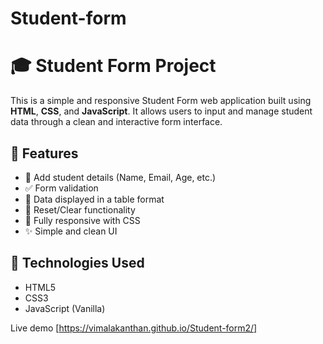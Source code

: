# Student-form
# 🎓 Student Form Project

This is a simple and responsive Student Form web application built using **HTML**, **CSS**, and **JavaScript**. It allows users to input and manage student data through a clean and interactive form interface.

## 🚀 Features

- 📄 Add student details (Name, Email, Age, etc.)
- ✅ Form validation
- 💾 Data displayed in a table format
- 🧹 Reset/Clear functionality
- 📱 Fully responsive with CSS
- ✨ Simple and clean UI

## 🔧 Technologies Used

- HTML5
- CSS3
- JavaScript (Vanilla)

Live demo [https://vimalakanthan.github.io/Student-form2/]



